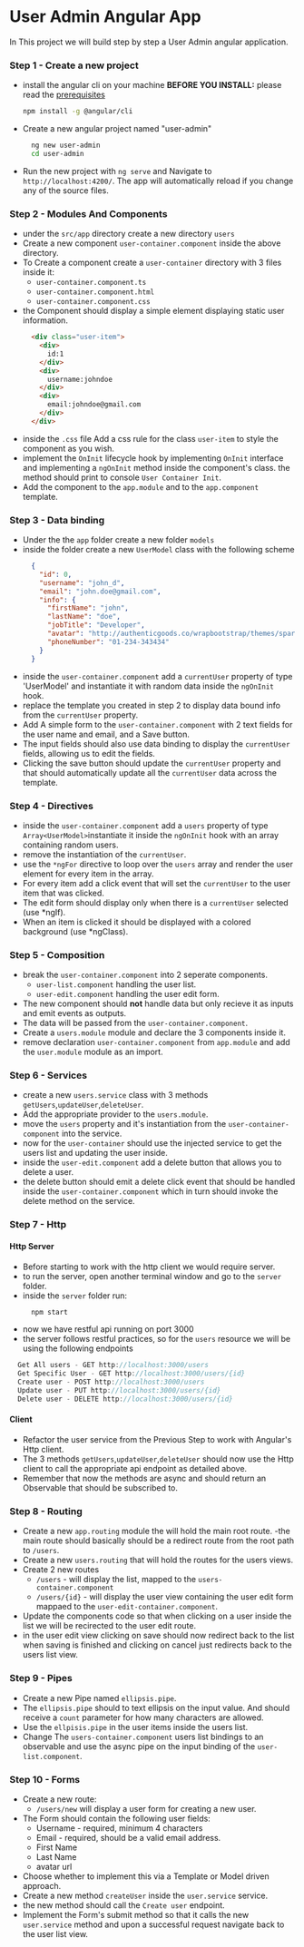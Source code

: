 # User Admin Angular App

In This project we will build step by step a User Admin angular application.


### Step 1 - Create a new project
  
  - install the angular cli on your machine
    **BEFORE YOU INSTALL:** please read the [prerequisites](#prerequisites)
    ```bash
    npm install -g @angular/cli
    ```
  - Create a new angular project named "user-admin"
    ```bash
      ng new user-admin
      cd user-admin
    ```
  - Run the new project with `ng serve` and Navigate to `http://localhost:4200/`. The app will automatically reload if you change any of the source files.

### Step 2 - Modules And Components
  
   - under the `src/app` directory create a new directory `users` 
   - Create a new component `user-container.component` inside the above directory.
   - To Create a component create a `user-container` directory with 3 files inside it:
      - `user-container.component.ts`
      - `user-container.component.html`
      - `user-container.component.css`
  - the Component should display a simple element displaying static user information.
    ```html
      <div class="user-item">
        <div>
          id:1
        </div>
        <div>
          username:johndoe
        </div>
        <div>
          email:johndoe@gmail.com
        </div>
      </div>
    ```
  - inside the `.css` file Add a css rule for the class `user-item` to style the component as you wish.
  - implement the `OnInit` lifecycle hook by implementing `OnInit` interface and implementing a `ngOnInit` method inside the component's class.
    the method should print to console `User Container Init`. 
  - Add the component to the `app.module` and to the `app.component` template.
   
 ### Step 3 - Data binding
 
  - Under the the `app` folder create a new folder `models`
  - inside the folder create a new `UserModel` class with the following scheme
    ```json
      {
        "id": 0,
        "username": "john_d",
        "email": "john.doe@gmail.com",
        "info": {
          "firstName": "john",
          "lastName": "doe",
          "jobTitle": "Developer",
          "avatar": "http://authenticgoods.co/wrapbootstrap/themes/sparks/img/team/avatar-male.png",
          "phoneNumber": "01-234-343434"
        }
      }
    ```
  - inside the `user-container.component` add  a `currentUser` property of type 'UserModel' and instantiate it with random data inside the `ngOnInit` hook.
  - replace the template you created in step 2 to display data bound info from the `currentUser` property.
  - Add A simple form to the `user-container.component` with 2 text fields for the user name and email, and a Save button.
  - The input fields should also use data binding to display the `currentUser` fields, allowing us to edit the fields.
  - Clicking the save button should update the `currentUser` property and that should automatically update all the `currentUser` data across the template.

### Step 4  - Directives

  - inside the `user-container.component` add a `users` property of type `Array<UserModel>`instantiate it inside the `ngOnInit` hook with an array containing random users.
  - remove the instantiation of the `currentUser`.
  - use the `*ngFor` directive to loop over the `users` array and render the user element for every item in the array.
  - For every item add a click event that will set the `currentUser` to the user item that was clicked.
  - The edit form should display only when there is a `currentUser` selected (use *ngIf).
  - When an item is clicked it should be displayed with a colored background (use *ngClass).
  
### Step 5  - Composition

  - break the `user-container.component` into 2 seperate components.
    - `user-list.component` handling the user list.
    - `user-edit.component` handling the user edit form.
 - The new component should **not** handle data but only recieve it as inputs and emit events as outputs.
 - The data will be passed from the `user-container.component`.
 - Create a `users.module` module and declare the 3 components inside it.
 - remove declaration `user-container.component` from `app.module` and add the `user.module` module as an import.
  
### Step 6  - Services

  - create a new `users.service` class with 3 methods `getUsers`,`updateUser`,`deleteUser`.
  - Add the appropriate provider to the `users.module`.
  - move the `users` property and it's instantiation from the `user-container-component` into the service.
  - now for the `user-container` should use the injected service to get the users list and updating the user inside.
  - inside the `user-edit.component` add a delete button that allows you to delete a user.
  - the delete button should emit a delete click event that should be handled inside the `user-container.component` which in turn should invoke the delete method on the service.
  
### Step 7  - Http

  #### Http Server
  - Before starting to work with the http client we would require server.
  - to run the server, open another terminal window and go to the `server` folder.
  - inside the `server` folder run:
    ```bash
      npm start
    ```
  - now we have restful api running on port 3000
  - the server follows restful practices, so for the `users` resource we will be using
  the following endpoints
  ``` javascript
    Get All users - GET http://localhost:3000/users
    Get Specific User - GET http://localhost:3000/users/{id}
    Create user - POST http://localhost:3000/users
    Update user - PUT http://localhost:3000/users/{id}
    Delete user - DELETE http://localhost:3000/users/{id}
  ```
  
  #### Client
  - Refactor the user service from the Previous Step to work with Angular's Http client.
  - The 3 methods `getUsers`,`updateUser`,`deleteUser` should now use the Http client to call the appropriate api endpoint as detailed above.
  - Remember that now the methods are async and should return an Observable that should be subscribed to.


### Step 8 - Routing
  - Create a new `app.routing` module the will hold the main root route.
    -the main route should basically should be a redirect route from the root path to `/users`.
  - Create a new `users.routing` that will hold the routes for the users views.
  - Create 2 new routes 
      - `/users`  - will display the list, mapped to the `users-container.component`
      - `/users/{id}` - will display the user view containing the user edit form mappaed to the `user-edit-container.component`.
 - Update the components code so that when clicking on a user inside the list we will be recirected to the user edit route.
 - in the user edit view clicking on save should now redirect back to the list when saving is finished and clicking on cancel just redirects back to the users list view.

### Step 9 - Pipes

  - Create a new Pipe named `ellipsis.pipe`.
  - The `ellipsis.pipe` should to text ellipsis on the input value. And should receive a `count` parameter for how many characters are allowed.
  - Use the `ellpisis.pipe` in the user items inside the users list.
  - Change The `users-container.component` users list bindings to an observable and use the async pipe on the input binding of the `user-list.component`.

### Step 10 - Forms
  - Create a new route:
    - `/users/new` will display a user form for creating a new user.
  - The Form should contain the following user fields:
    - Username - required, minimum 4 characters 
    - Email - required, should be a valid email address.
    - First Name
    - Last Name
    - avatar url
  - Choose whether to implement this via a Template or Model driven approach.
  - Create a new method `createUser` inside the `user.service` service.
  - the new method should call the `Create user` endpoint.
  - Implement the Form's submit method so that it calls the new  `user.service` method and upon a successful request navigate back to the user list view.
   
  
 
   
